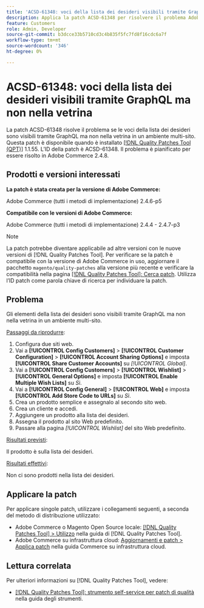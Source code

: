 ```yaml
---
title: 'ACSD-61348: voci della lista dei desideri visibili tramite GraphQL ma non nella vetrina'
description: Applica la patch ACSD-61348 per risolvere il problema Adobe Commerce, in cui le voci della lista dei desideri sono visibili tramite GraphQL ma non nella vetrina in un ambiente multisito.
feature: Customers
role: Admin, Developer
source-git-commit: b3dcce33b5710cd3c4b835f5fc7fd8f16cdc6a7f
workflow-type: tm+mt
source-wordcount: '346'
ht-degree: 0%

---
```


# ACSD-61348: voci della lista dei desideri visibili tramite GraphQL ma non nella vetrina

La patch ACSD-61348 risolve il problema se le voci della lista dei desideri sono visibili tramite GraphQL ma non nella vetrina in un ambiente multi-sito. Questa patch è disponibile quando è installato [[!DNL Quality Patches Tool (QPT)]](/help/tools/quality-patches-tool/quality-patches-tool-to-self-serve-quality-patches.md) 1.1.55. L’ID della patch è ACSD-61348. Il problema è pianificato per essere risolto in Adobe Commerce 2.4.8.

## Prodotti e versioni interessati

**La patch è stata creata per la versione di Adobe Commerce:**

Adobe Commerce (tutti i metodi di implementazione) 2.4.6-p5

**Compatibile con le versioni di Adobe Commerce:**

Adobe Commerce (tutti i metodi di implementazione) 2.4.4 - 2.4.7-p3

>[!NOTE]
>
>La patch potrebbe diventare applicabile ad altre versioni con le nuove versioni di [!DNL Quality Patches Tool]. Per verificare se la patch è compatibile con la versione di Adobe Commerce in uso, aggiornare il pacchetto `magento/quality-patches` alla versione più recente e verificare la compatibilità nella pagina [[!DNL Quality Patches Tool]: Cerca patch](https://experienceleague.adobe.com/tools/commerce-quality-patches/index.html). Utilizza l’ID patch come parola chiave di ricerca per individuare la patch.

## Problema

Gli elementi della lista dei desideri sono visibili tramite GraphQL ma non nella vetrina in un ambiente multi-sito.

<u>Passaggi da riprodurre</u>:

1. Configura due siti web.
1. Vai a **[!UICONTROL Config Customers]** > **[!UICONTROL Customer Configuration]** > **[!UICONTROL Account Sharing Options]** e imposta **[!UICONTROL Share Customer Accounts]** su *[!UICONTROL Global]*.
1. Vai a **[!UICONTROL Config Customers]** > **[!UICONTROL Wishlist]** > **[!UICONTROL General Options]** e imposta **[!UICONTROL Enable Multiple Wish Lists]** su *Sì*.
1. Vai a **[!UICONTROL Config General]** > **[!UICONTROL Web]** e imposta **[!UICONTROL Add Store Code to URLs]** su *Sì*.
1. Crea un prodotto semplice e assegnalo al secondo sito web.
1. Crea un cliente e accedi.
1. Aggiungere un prodotto alla lista dei desideri.
1. Assegna il prodotto al sito Web predefinito.
1. Passare alla pagina *[!UICONTROL Wishlist]* del sito Web predefinito.

<u>Risultati previsti</u>:

Il prodotto è sulla lista dei desideri.

<u>Risultati effettivi</u>:

Non ci sono prodotti nella lista dei desideri.

## Applicare la patch

Per applicare singole patch, utilizzare i collegamenti seguenti, a seconda del metodo di distribuzione utilizzato:

* Adobe Commerce o Magento Open Source locale: [[!DNL Quality Patches Tool] > Utilizzo](/help/tools/quality-patches-tool/usage.md) nella guida di [!DNL Quality Patches Tool].
* Adobe Commerce su infrastruttura cloud: [Aggiornamenti e patch > Applica patch](https://experienceleague.adobe.com/docs/commerce-cloud-service/user-guide/develop/upgrade/apply-patches.html) nella guida Commerce su infrastruttura cloud.

## Lettura correlata

Per ulteriori informazioni su [!DNL Quality Patches Tool], vedere:

* [[!DNL Quality Patches Tool]: strumento self-service per patch di qualità](/help/tools/quality-patches-tool/quality-patches-tool-to-self-serve-quality-patches.md) nella guida degli strumenti.
